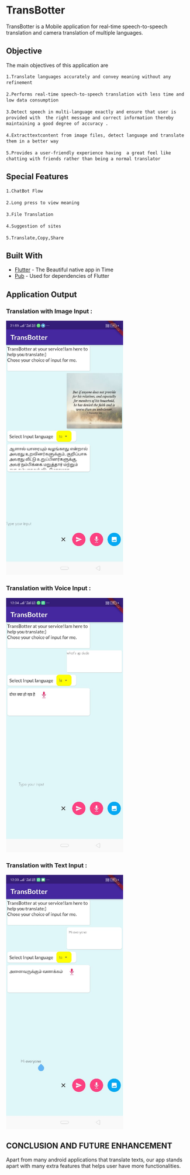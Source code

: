 # TransBotter 
TransBotter is a Mobile application for real-time speech-to-speech translation and camera translation of multiple languages.
## Objective
The main objectives of this application are
~~~
1.Translate languages accurately and convey meaning without any refinement

2.Performs real-time speech-to-speech translation with less time and low data consumption

3.Detect speech in multi-language exactly and ensure that user is provided with  the right message and correct information thereby maintaining a good degree of accuracy .

4.Extracttextcontent from image files, detect language and translate them in a better way

5.Provides a user-friendly experience having  a great feel like chatting with friends rather than being a normal translator
~~~

## Special Features
~~~
1.ChatBot Flow

2.Long press to view meaning

3.File Translation

4.Suggestion of sites

5.Translate,Copy,Share
~~~

## Built With

* [Flutter](https://flutter.dev/) - The Beautiful native app in Time
* [Pub](https://pub.dev/) - Used for dependencies of Flutter

## Application Output

### Translation with Image Input :
<!--![Image Translation](https://github.com/ratchana-selvaraj/TransBotter/blob/master/ScreenShot/Image%20Translation.jpeg)-->
<img src="https://github.com/ratchana-selvaraj/TransBotter/blob/master/ScreenShot/Image%20Translation.jpeg" width="320">

### Translation with Voice Input :
<!--![Voice Translation](https://github.com/ratchana-selvaraj/TransBotter/blob/master/ScreenShot/Voice%20Tanslation.jpeg)-->
<img src="https://github.com/ratchana-selvaraj/TransBotter/blob/master/ScreenShot/Voice%20Tanslation.jpeg" width="320">

### Translation with Text Input :
<!--![Text Translation](https://github.com/ratchana-selvaraj/TransBotter/blob/master/ScreenShot/Text%20Translation.jpeg)-->
<img src="https://github.com/ratchana-selvaraj/TransBotter/blob/master/ScreenShot/Text%20Translation.jpeg" width="320">

<!-- ~~~
[Issue](https://img.shields.io/github/issues/ratchana-selvaraj/TransBotter?style=flat-square)
[Fork](https://img.shields.io/github/forks/ratchana-selvaraj/TransBotter?style=flat-square)
[Star](https://img.shields.io/github/stars/ratchana-selvaraj/TransBotter?style=flat-square)
~~~ -->

## CONCLUSION AND FUTURE ENHANCEMENT
Apart from many android applications that translate texts, our app stands apart with many extra features that helps user have more functionalities.

